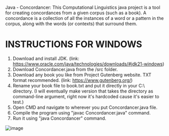 Java - Concordancer: This Computational Linguistics java project is a tool for creating concordances from a given corpus (such as a book). A concordance is a collection of all the instances of a word or a pattern in the corpus, along with the words (or contexts) that surround them.

# INSTRUCTIONS FOR WINDOWS #
1. Download and install JDK. (link: https://www.oracle.com/java/technologies/downloads/#jdk21-windows)
2. Download Concordancer.java from the /src folder.
3. Download any book you like from Project Gutenberg website. TXT format recommended. (link: https://www.gutenberg.org/)
4. Rename your book file to book.txt and put it directly in your C:\\ directory. (I will eventually make version that takes the directory as command-line argument, right now it's hardcoded cause it's easier to test.)
5. Open CMD and navigate to wherever you put Concordancer.java file.
6. Compile the program using "javac Concordancer.java" command.
7. Run it using "java Concordancer" command.

![image](https://github.com/nikczemnydev/Concordancer/assets/136376818/dc3c2b06-8ecf-474a-b50c-19571717198f)

